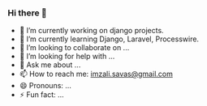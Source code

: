 ### Hi there 👋

- 🔭 I’m currently working on django projects.
- 🌱 I’m currently learning Django, Laravel, Processwire.
- 👯 I’m looking to collaborate on ...
- 🤔 I’m looking for help with ...
- 💬 Ask me about ...
- 📫 How to reach me: imzali.savas@gmail.com
- 😄 Pronouns: ...
- ⚡ Fun fact: ...



<!--
**git-imzali/git-imzali** is a ✨ _special_ ✨ repository because its `README.md` (this file) appears on your GitHub profile.

Here are some ideas to get you started:

- 🔭 I’m currently working on ...
- 🌱 I’m currently learning ...
- 👯 I’m looking to collaborate on ...
- 🤔 I’m looking for help with ...
- 💬 Ask me about ...
- 📫 How to reach me: ...
- 😄 Pronouns: ...
- ⚡ Fun fact: ...
-->
